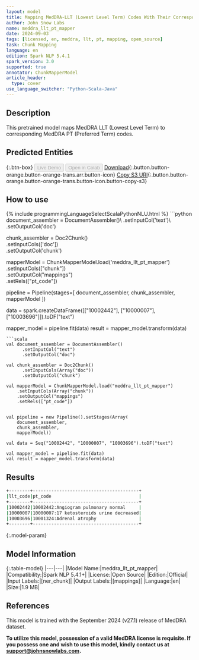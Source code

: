 ```yaml
---
layout: model
title: Mapping MedDRA-LLT (Lowest Level Term) Codes With Their Corresponding MedDRA-PT (Preferred Term) Codes
author: John Snow Labs
name: meddra_llt_pt_mapper
date: 2024-09-03
tags: [licensed, en, meddra, llt, pt, mapping, open_source]
task: Chunk Mapping
language: en
edition: Spark NLP 5.4.1
spark_version: 3.0
supported: true
annotator: ChunkMapperModel
article_header:
  type: cover
use_language_switcher: "Python-Scala-Java"
---
```


## Description

This pretrained model maps MedDRA LLT (Lowest Level Term) to corresponding MedDRA PT (Preferred Term) codes.

## Predicted Entities



{:.btn-box}
<button class="button button-orange" disabled>Live Demo</button>
<button class="button button-orange" disabled>Open in Colab</button>
[Download](https://s3.amazonaws.com/auxdata.johnsnowlabs.com/public/models/meddra_llt_pt_mapper_en_5.4.1_3.0_1725381134975.zip){:.button.button-orange.button-orange-trans.arr.button-icon}
[Copy S3 URI](s3://auxdata.johnsnowlabs.com/public/models/meddra_llt_pt_mapper_en_5.4.1_3.0_1725381134975.zip){:.button.button-orange.button-orange-trans.button-icon.button-copy-s3}

## How to use



<div class="tabs-box" markdown="1">
{% include programmingLanguageSelectScalaPythonNLU.html %}
```python
document_assembler = DocumentAssembler()\
      .setInputCol('text')\
      .setOutputCol('doc')

chunk_assembler = Doc2Chunk()\
      .setInputCols(['doc'])\
      .setOutputCol('chunk')
 
mapperModel = ChunkMapperModel.load('meddra_llt_pt_mapper')\
    .setInputCols(["chunk"])\
    .setOutputCol("mappings")\
    .setRels(["pt_code"])


pipeline = Pipeline(stages=[
    document_assembler,
    chunk_assembler,
    mapperModel
])

data = spark.createDataFrame([["10002442"], ["10000007"], ["10003696"]]).toDF("text")

mapper_model = pipeline.fit(data)
result = mapper_model.transform(data)
```
```scala
val document_assembler = DocumentAssembler()
      .setInputCol("text")
      .setOutputCol("doc")

val chunk_assembler = Doc2Chunk()
      .setInputCols(Array("doc"))
      .setOutputCol("chunk")
 
val mapperModel = ChunkMapperModel.load("meddra_llt_pt_mapper")
    .setInputCols(Array("chunk"))
    .setOutputCol("mappings")
    .setRels(["pt_code"])


val pipeline = new Pipeline().setStages(Array(
    document_assembler,
    chunk_assembler,
    mapperModel))

val data = Seq("10002442", "10000007", "10003696").toDF("text")

val mapper_model = pipeline.fit(data)
val result = mapper_model.transform(data)
```
</div>

## Results

```bash
+--------+----------------------------------------+
|llt_code|pt_code                                 |
+--------+----------------------------------------+
|10002442|10002442:Angiogram pulmonary normal     |
|10000007|10000007:17 ketosteroids urine decreased|
|10003696|10001324:Adrenal atrophy                |
+--------+----------------------------------------+
```

{:.model-param}
## Model Information

{:.table-model}
|---|---|
|Model Name:|meddra_llt_pt_mapper|
|Compatibility:|Spark NLP 5.4.1+|
|License:|Open Source|
|Edition:|Official|
|Input Labels:|[ner_chunk]|
|Output Labels:|[mappings]|
|Language:|en|
|Size:|1.9 MB|

## References

This model is trained with the September 2024 (v27.1) release of MedDRA dataset.

**To utilize this model, possession of a valid MedDRA license is requisite. If you possess one and wish to use this model, kindly contact us at support@johnsnowlabs.com.**